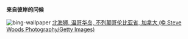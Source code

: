 
**来自彼岸的问候**

![bing-wallpaper](https://www.bing.com/th?id=OHR.StellarSeaLions_ZH-CN2859514359_1920x1080.jpg)
[北海狮, 温哥华岛, 不列颠哥伦比亚省, 加拿大 (© Steve Woods Photography/Getty Images)](https://www.bing.com/search?q=%E4%B8%96%E7%95%8C%E6%B5%B7%E6%B4%8B%E6%97%A5&amp;form=hpcapt&amp;mkt=zh-cn)
  